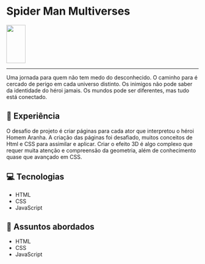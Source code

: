 
<p align="center">
  <h1> Spider Man Multiverses</h1> <img width="50" height ="100" src="./assets/images/spider-man-03.png">
</p>

-------
Uma jornada para quem não tem medo do desconhecido. O caminho para é cercado de perigo em cada universo distinto. Os inimigos não pode saber da identidade do héroi jamais. Os mundos pode ser diferentes, mas tudo está conectado.

## 📖 Experiência
O desafio de projeto é criar páginas para cada ator que interpretou o héroi Homem Aranha. A criação das páginas foi desafiado, muitos conceitos de Html e CSS para assimilar e aplicar. Criar o efeito 3D é algo complexo que requer muita atenção e compreensão da geometria, além de conhecimento quase que avançado em CSS. 

## 💻 Tecnologias
- HTML
- CSS
- JavaScript

## 💬 Assuntos abordados
- HTML
- CSS
- JavaScript
